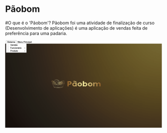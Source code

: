 # Pãobom
 
#O que é o 'Pãobom'?
Pãobom foi uma atividade de finalização de curso (Desenvolvimento de aplicações) é uma aplicação de vendas feita de preferência para uma padaria.

![Início da Aplicação](./paobom/img/gitFormStart.png)
